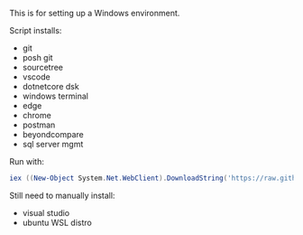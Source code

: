 This is for setting up a Windows environment.

Script installs:
- git
- posh git
- sourcetree
- vscode
- dotnetcore dsk
- windows terminal
- edge
- chrome
- postman
- beyondcompare
- sql server mgmt  

Run with:

```powershell
iex ((New-Object System.Net.WebClient).DownloadString('https://raw.githubusercontent.com/s-a-j/system-init/master/windows/setup.ps1'))  
```  

Still need to manually install:
- visual studio
- ubuntu WSL distro